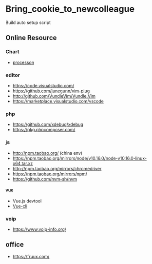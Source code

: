 # Bring_cookie_to_newcolleague
Build auto setup script

##


## Online Resource

### Chart

* [processon](https://www.processon.com/)


### editor
* https://code.visualstudio.com/
* https://github.com/junegunn/vim-plug
* http://github.com/VundleVim/Vundle.Vim
* https://marketplace.visualstudio.com/vscode

### php
* https://github.com/xdebug/xdebug
* https://pkg.phpcomposer.com/

### js
* http://npm.taobao.org/   (china env)
* https://npm.taobao.org/mirrors/node/v10.16.0/node-v10.16.0-linux-x64.tar.xz
* http://npm.taobao.org/mirrors/chromedriver
* https://npm.taobao.org/mirrors/npm/
* https://github.com/nvm-sh/nvm

#### vue
* Vue.js devtool
* [Vue-cli](https://cli.vuejs.org/)

### voip
* https://www.voip-info.org/

## office
* https://fruux.com/
